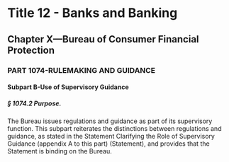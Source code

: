 
# Title 12 - Banks and Banking
## Chapter X—Bureau of Consumer Financial Protection
### PART 1074-RULEMAKING AND GUIDANCE
#### Subpart B-Use of Supervisory Guidance
##### § 1074.2 Purpose.

The Bureau issues regulations and guidance as part of its supervisory function. This subpart reiterates the distinctions between regulations and guidance, as stated in the Statement Clarifying the Role of Supervisory Guidance (appendix A to this part) (Statement), and provides that the Statement is binding on the Bureau.
